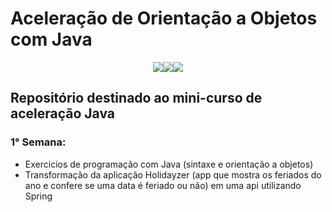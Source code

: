 <h1>Aceleração de Orientação a Objetos com Java</h1> 

<div  style="width: full; display: flex; justify-content: center;">
    <img src="https://img.shields.io/badge/java-%23ED8B00.svg?style=for-the-badge&logo=openjdk&logoColor=white" alt:"Java"/>
  <img src="https://img.shields.io/badge/spring-%236DB33F.svg?style=for-the-badge&logo=spring&logoColor=white" alt:"Spring"/>
   <img src="https://img.shields.io/badge/PostgreSQL-316192?style=for-the-badge&logo=postgresql&logoColor=white" alt:"postgres"/>
</div>


## Repositório destinado ao mini-curso de aceleração Java


### 1° Semana: 
* Exercicios de programação com Java (sintaxe e orientação a objetos)
* Transformação da aplicação Holidayzer (app que mostra os feriados do ano e confere se uma data é feriado ou não) em uma api utilizando Spring
